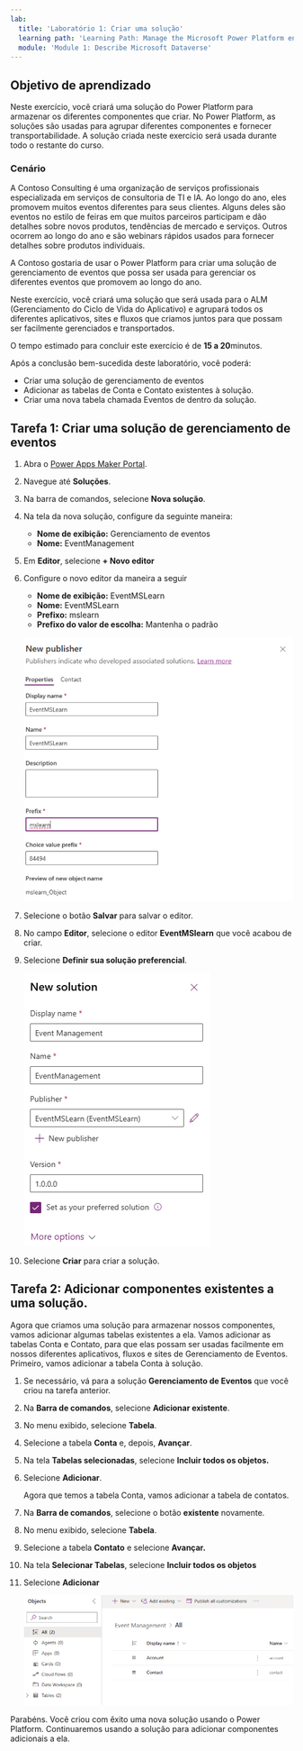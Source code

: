 ```yaml
---
lab:
  title: 'Laboratório 1: Criar uma solução'
  learning path: 'Learning Path: Manage the Microsoft Power Platform environment'
  module: 'Module 1: Describe Microsoft Dataverse'
---
```


## Objetivo de aprendizado

Neste exercício, você criará uma solução do Power Platform para armazenar os diferentes componentes que criar. No Power Platform, as soluções são usadas para agrupar diferentes componentes e fornecer transportabilidade. A solução criada neste exercício será usada durante todo o restante do curso.

### Cenário

A Contoso Consulting é uma organização de serviços profissionais especializada em serviços de consultoria de TI e IA. Ao longo do ano, eles promovem muitos eventos diferentes para seus clientes. Alguns deles são eventos no estilo de feiras em que muitos parceiros participam e dão detalhes sobre novos produtos, tendências de mercado e serviços. Outros ocorrem ao longo do ano e são webinars rápidos usados para fornecer detalhes sobre produtos individuais.

A Contoso gostaria de usar o Power Platform para criar uma solução de gerenciamento de eventos que possa ser usada para gerenciar os diferentes eventos que promovem ao longo do ano.

Neste exercício, você criará uma solução que será usada para o ALM (Gerenciamento do Ciclo de Vida do Aplicativo) e agrupará todos os diferentes aplicativos, sites e fluxos que criamos juntos para que possam ser facilmente gerenciados e transportados.

O tempo estimado para concluir este exercício é de **15 a 20**minutos.

Após a conclusão bem-sucedida deste laboratório, você poderá:

- Criar uma solução de gerenciamento de eventos
- Adicionar as tabelas de Conta e Contato existentes à solução.
- Criar uma nova tabela chamada Eventos de dentro da solução.

## Tarefa 1: Criar uma solução de gerenciamento de eventos

1.  Abra o [Power Apps Maker Portal](https://make.powerapps.com).
1.  Navegue até **Soluções**.
1.  Na barra de comandos, selecione **Nova solução**.
1.  Na tela da nova solução, configure da seguinte maneira:
    - **Nome de exibição:** Gerenciamento de eventos
    - **Nome:** EventManagement
1.  Em **Editor**, selecione **+ Novo editor**
1.  Configure o novo editor da maneira a seguir
    - **Nome de exibição:** EventMSLearn
    - **Nome:** EventMSLearn
    - **Prefixo:** mslearn
    - **Prefixo do valor de escolha:** Mantenha o padrão

    ![Uma captura de tela da caixa de diálogo Criar Editor.](media/61fa62c324d424f7c73c8291a0724130.png)

1.  Selecione o botão **Salvar** para salvar o editor.
1.  No campo **Editor**, selecione o editor **EventMSlearn** que você acabou de criar.
1.  Selecione **Definir sua solução preferencial**.

    ![Uma captura da solução concluída](media/f968526926661bfa401f10742e6f376f.png)

1.  Selecione **Criar** para criar a solução.

## Tarefa 2: Adicionar componentes existentes a uma solução.

Agora que criamos uma solução para armazenar nossos componentes, vamos adicionar algumas tabelas existentes a ela. Vamos adicionar as tabelas Conta e Contato, para que elas possam ser usadas facilmente em nossos diferentes aplicativos, fluxos e sites de Gerenciamento de Eventos. Primeiro, vamos adicionar a tabela Conta à solução.

1.  Se necessário, vá para a solução **Gerenciamento de Eventos** que você criou na tarefa anterior.
1.  Na **Barra de comandos**, selecione **Adicionar existente**.
1.  No menu exibido, selecione **Tabela**.
1.  Selecione a tabela **Conta** e, depois, **Avançar**.
1.  Na tela **Tabelas selecionadas**, selecione **Incluir todos os objetos.**
1.  Selecione **Adicionar**.

    Agora que temos a tabela Conta, vamos adicionar a tabela de contatos.

1.  Na **Barra de comandos**, selecione o botão **existente** novamente.
1.  No menu exibido, selecione **Tabela**.
1.  Selecione a tabela **Contato** e selecione **Avançar.**
1.  Na tela **Selecionar Tabelas**, selecione **Incluir todos os objetos**
1.  Selecione **Adicionar**

    ![Uma captura de tela mostrando as tabelas Conta e Contato na solução.](media/a53817e242fca7371765583d9e565c36.png)

Parabéns. Você criou com êxito uma nova solução usando o Power Platform. Continuaremos usando a solução para adicionar componentes adicionais a ela.

